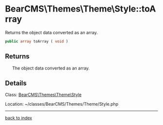 # BearCMS\Themes\Theme\Style::toArray

Returns the object data converted as an array.

```php
public array toArray ( void )
```

## Returns

&nbsp;&nbsp;&nbsp;&nbsp;&nbsp;&nbsp;The object data converted as an array.

## Details

Class: [BearCMS\Themes\Theme\Style](bearcms.themes.theme.style.class.md)

Location: ~/classes/BearCMS/Themes/Theme/Style.php

---

[back to index](index.md)

